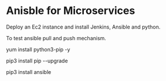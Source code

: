 # Anisble for Microservices


Deploy an Ec2 instance and install Jenkins, Ansible and python.

To test ansible pull and push mechanism. 

yum install python3-pip -y

pip3 install pip --upgrade

pip3 install ansible
